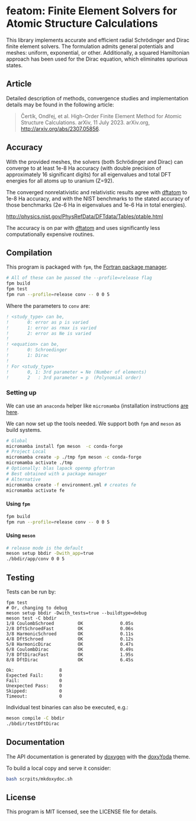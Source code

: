 # featom: Finite Element Solvers for Atomic Structure Calculations

This library implements accurate and efficient radial Schrödinger and Dirac
finite element solvers. The formulation admits general potentials and meshes:
uniform, exponential, or other. Additionally, a squared Hamiltonian approach has
been used for the Dirac equation, which eliminates spurious states.

## Article

Detailed description of methods, convergence studies and implementation details
may be found in the following article:

> Čertík, Ondřej, et al. High-Order Finite Element Method for Atomic Structure Calculations. arXiv, 11 July 2023. arXiv.org, http://arxiv.org/abs/2307.05856.

## Accuracy

With the provided meshes, the solvers (both Schrödinger and Dirac) can converge
to at least 1e-8 Ha accuracy (with double precision of approximately 16
significant digits) for all eigenvalues and total DFT energies for all atoms up
to uranium (Z=92).

The converged nonrelativistic and relativistic results agree with
[dftatom](https://github.com/certik/dftatom) to
1e-8 Ha accuracy, and with the NIST benchmarks to the stated accuracy of those
benchmarks (2e-6 Ha in eigenvalues and 1e-6 Ha in total energies).

http://physics.nist.gov/PhysRefData/DFTdata/Tables/ptable.html

The accuracy is on par with [dftatom](https://github.com/certik/dftatom/) and
uses significantly less computationally expensive routines.

## Compilation
<!-- TODO: Make bindings and document with Sphinx -->
This program is packaged with `fpm`, the [Fortran package manager](https://fpm.fortran-lang.org/).

``` bash
# All of these can be passed the --profile=release flag
fpm build
fpm test
fpm run --profile=release conv -- 0 0 5
```

Where the parameters to `conv` are:

```fortran
! <study_type> can be,
!       0: error as p is varied
!       1: error as rmax is varied
!       2: error as Ne is varied
!
! <equation> can be,
!       0: Schroedinger
!       1: Dirac
!
! For <study_type>
!       0, 1: 3rd parameter = Ne (Number of elements)
!       2   : 3rd parameter = p  (Polynomial order)
```

### Setting up

We can use an `anaconda` helper like `micromamba` (installation instructions [are here](https://mamba.readthedocs.io/en/latest/installation.html).

We can now set up the tools needed. We support both `fpm` and `meson` as build systems.

``` bash
# Global
micromamba install fpm meson  -c conda-forge
# Project Local
micromamba create -p ./tmp fpm meson -c conda-forge
micromamba activate ./tmp
# Optionally: blas lapack openmp gfortran
# Best obtained with a package manager
# Alternative
micromamba create -f environment.yml # creates fe
micromamba activate fe
```

#### Using `fpm`

``` bash
fpm build
fpm run --profile=release conv -- 0 0 5
```

#### Using `meson`

``` bash
# release mode is the default
meson setup bbdir -Dwith_app=true
./bbdir/app/conv 0 0 5
```

## Testing

Tests can be run by:
```
fpm test
# Or, changing to debug
meson setup bbdir -Dwith_tests=true --buildtype=debug
meson test -C bbdir
1/8 CoulombSchroed         OK              0.05s
2/8 DftSchroedFast         OK              0.06s
3/8 HarmonicSchroed        OK              0.11s
4/8 DftSchroed             OK              0.12s
5/8 HarmonicDirac          OK              0.47s
6/8 CoulombDirac           OK              0.49s
7/8 DftDiracFast           OK              1.95s
8/8 DftDirac               OK              6.45s

Ok:                 8   
Expected Fail:      0   
Fail:               0   
Unexpected Pass:    0   
Skipped:            0   
Timeout:            0   
```

Individual test binaries can also be executed, e.g.:

``` bash
meson compile -C bbdir
./bbdir/testDftDirac
```

## Documentation

The API documentation is generated by [doxygen](https://www.doxygen.nl/index.html) with the [doxyYoda](https://github.com/HaoZeke/doxyYoda) theme.

To build a local copy and serve it consider:

``` bash
bash scrpits/mkdoxydoc.sh
```


## License

This program is MIT licensed, see the LICENSE file for details.
